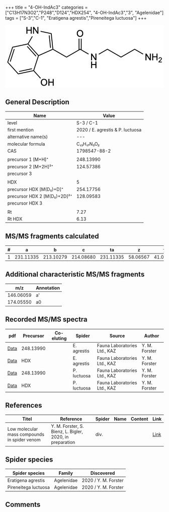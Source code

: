 +++
title = "4-OH-IndAc3"
categories = ["C13H17N3O2","P248","D124","HDX254",
"4-OH-IndAc3","3",
"Agelenidae"]
tags = ["S-3","C-1",
"Eratigena agrestis","Pireneitega luctuosa"]
+++

![](/img/4-OH-IndAc3.png)

## General Description

| Name                        | Value                            |
|-----------------------------|----------------------------------|
| level                       | S-3 / C-1                        |
| first mention               | 2020 / E. agrestis & P. luctuosa |
| alternative name(s)         | ---                              |
| molecular formula           | C₁₃H₁₇N₃O₂                       |
| CAS                         | 1798547-88-2                     |
|                             |                                  |
| precursor 1 [M+H]⁺          | 248.13990                        |
| precursor 2 [M+2H]²⁺        | 124.57386                        |
| precursor 3                 |                                  |
|                             |                                  |
| HDX                         | 5                                |
| precursor HDX   [M(D₅)+D]⁺   | 254.17756                        |
| precursor HDX 2 [M(D₅)+2D]²⁺ | 128.09583                        |
| precursor HDX 3             |                                  |
|                             |                                  |
| Rt                          | 7.27                             |
| Rt HDX                      | 6.13                             |

## MS/MS fragments calculated

| # | a         | b         | c         | ta        | z        | y        | tz       |
|---|-----------|-----------|-----------|-----------|----------|----------|----------|
| 1 | 231.11335 | 213.10279 | 214.08680 | 231.11335 | 58.06567 | 41.03912 | 75.09222 |

## Additional characteristic MS/MS fragments

| m/z | Annotation |
|-----|------------|
| 146.06059    | a'   |
| 174.05550    | a0   |

## Recorded MS/MS spectra

| pdf                                            | Precursor | Co-eluting | Spider      | Source                       | Author        |
|------------------------------------------------|-----------|------------|-------------|------------------------------|---------------|
| [Data](/pdf/E-agrestis/248_4-OH-IndAc3_Ea.pdf) | 248.13990 |            | E. agrestis | Fauna Laboratories Ltd., KAZ | Y. M. Forster |
| [Data](/pdf/E-agrestis/248_4-OH-IndAc3_Ea_HDX.pdf) | HDX |            | E. agrestis | Fauna Laboratories Ltd., KAZ | Y. M. Forster |
| [Data](/pdf/P-luctuosa/248_4-OH-IndAc3_Pl.pdf) | 248.13990 |           | P. luctuosa | Fauna Laboratories Ltd., KAZ | Y. M. Forster |
| [Data](/pdf/P-luctuosa/248_4-OH-IndAc3_Pl_HDX.pdf) | HDX |           | P. luctuosa | Fauna Laboratories Ltd., KAZ | Y. M. Forster |

## References

| Titel | Reference | Spider | Name | Content | Link |
|-------|-----------|--------|------|---------|------|
| Low molecular mass compounds in spider venom      | Y. M. Forster, S. Bienz, L. Bigler, 2020, in preparation          | div.       |   |   | [Link](unknown) |

## Spider species

| Spider species     | Family     | Discovered           |
|--------------------|------------|----------------------|
| Eratigena agrestis | Agelenidae | 2020 / Y. M. Forster |
| Pireneitega luctuosa  | Agelenidae | 2020 / Y. M. Forster |

## Comments